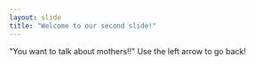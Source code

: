 ```yaml
---
layout: slide
title: "Welcome to our second slide!"
---
```

"You want to talk about mothers!!"
Use the left arrow to go back!
